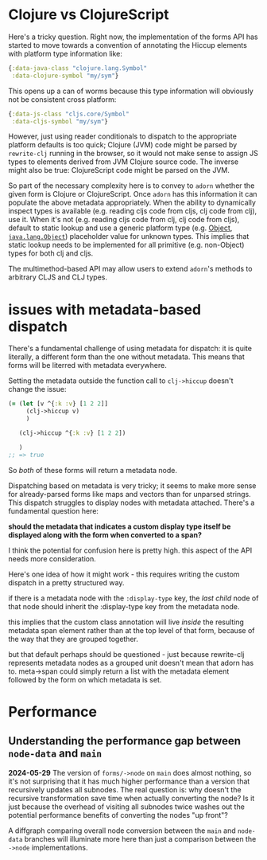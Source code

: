 # Clojure vs ClojureScript

Here's a tricky question. Right now, the implementation of the forms API has started to move towards a convention of annotating the Hiccup elements with platform type information like:
```clojure
{:data-java-class "clojure.lang.Symbol"
 :data-clojure-symbol "my/sym"}
```

This opens up a can of worms because this type information will obviously not be consistent cross platform:
```clojure
{:data-js-class "cljs.core/Symbol"
 :data-cljs-symbol "my/sym"}
```

However, just using reader conditionals to dispatch to the appropriate platform defaults is too quick; Clojure (JVM) code might be parsed by `rewrite-clj` running in the browser, so it would not make sense to assign JS types to elements derived from JVM Clojure source code. The inverse might also be true: ClojureScript code might be parsed on the JVM. 

So part of the necessary complexity here is to convey to `adorn` whether the given form is Clojure or ClojureScript. Once `adorn` has this information it can populate the above metadata appropriately. When the ability to dynamically inspect types is available (e.g. reading cljs code from cljs, clj code from clj), use it. When it's not (e.g. reading cljs code from clj, clj code from cljs), default to static lookup and use a generic platform type (e.g. [Object](https://developer.mozilla.org/en-US/docs/Web/JavaScript/Reference/Global_Objects/Object), [`java.lang.Object`](https://docs.oracle.com/en/java/javase/17/docs/api/java.base/java/lang/Object.html)) placeholder value for unknown types. This implies that static lookup needs to be implemented for all primitive (e.g. non-Object) types for both clj and cljs.

The multimethod-based API may allow users to extend `adorn`'s methods to arbitrary CLJS and CLJ types.

# issues with metadata-based dispatch

There's a fundamental challenge of using metadata for dispatch: it is quite literally, a different form than the one without metadata. This means that forms will be literred with metadata everywhere. 

Setting the metadata outside the function call to `clj->hiccup` doesn't change the issue:

```clojure
(= (let [v ^{:k :v} [1 2 2]]
     (clj->hiccup v)
     )

   (clj->hiccup ^{:k :v} [1 2 2])

   )
;; => true

```

So _both_ of these forms will return a metadata node.

Dispatching based on metadata is very tricky; it seems to make more sense for already-parsed forms
like maps and vectors than for unparsed strings. This dispatch struggles to display nodes with metadata attached. There's a fundamental question here:

**should the metadata that indicates a custom display type itself be displayed along with the form when converted to a span?**

I think the potential for confusion here is pretty high. this aspect of the API needs more consideration.

Here's one idea of how it might work - this requires writing the custom dispatch in a
pretty structured way.

if there is a metadata node with the `:display-type` key, the _last child_ node of that node should inherit the :display-type key from the metadata node.

this implies that the custom class annotation will live _inside_ the resulting metadata span element rather than at the top level of that form, because of the way that they are grouped together.

but that default perhaps should be questioned - just because rewrite-clj represents metadata nodes as a grouped unit doesn't mean that adorn has to. meta->span could simply return a list with the metadata element followed by the form on which metadata is set.

# Performance


## Understanding the performance gap between `node-data` and `main`
**2024-05-29**
The version of `forms/->node` on `main` does almost nothing, so it's not surprising that it has much higher performance than a version that recursively updates all subnodes. The real question is: why doesn't the recursive transformation save time when actually converting the node? Is it just because the overhead of visiting all subnodes twice washes out the potential performance benefits of converting the nodes "up front"?

A diffgraph comparing overall node conversion between the `main` and `node-data` branches will illuminate more here than just a comparison between the `->node` implementations.
